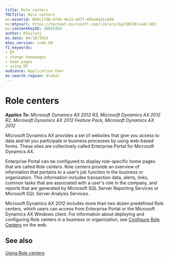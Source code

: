 ```yaml
---
title: Role centers
TOCTitle: Role centers
ms:assetid: 060c1fd8-074b-4ea3-ad77-485a9a41c6d9
ms:mtpsurl: https://technet.microsoft.com/library/Gg230670(v=AX.60)
ms:contentKeyID: 36055959
author: Khairunj
ms.date: 04/18/2014
mtps_version: v=AX.60
f1_keywords:
- EP
- change homepages
- home pages
- using EP
audience: Application User
ms.search.region: Global
---
```


# Role centers 


_**Applies To:** Microsoft Dynamics AX 2012 R3, Microsoft Dynamics AX 2012 R2, Microsoft Dynamics AX 2012 Feature Pack, Microsoft Dynamics AX 2012_

Microsoft Dynamics AX provides a set of websites that give you access to data and let you participate in business processes by using web-based forms. These sites are collectively called Enterprise Portal for Microsoft Dynamics AX.

Enterprise Portal can be configured to display role-specific home pages that are called *Role centers*. Role centers provide an overview of information that pertains to a user’s job function in the business or organization. This information includes transaction data, alerts, links, common tasks that are associated with a user's role in the company, and reports that are generated by Microsoft SQL Server Reporting Services or Microsoft SQL Server Analysis Services.

Microsoft Dynamics AX 2012 includes more than two dozen predefined Role centers, which users can access from Enterprise Portal or the Microsoft Dynamics AX Windows client. For information about deploying and configuring Role centers in a business or organization, see [Configure Role Centers](https://go.microsoft.com/fwlink/?linkid=214095) on the web.

## See also

[Using Role centers](using-role-centers.md)

  


